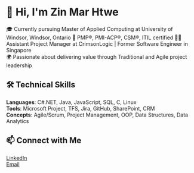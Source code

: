 # 👋 Hi, I'm Zin Mar Htwe

🎓 Currently pursuing Master of Applied Computing at University of Windsor, Windsor, Ontario
💼 PMP®, PMI-ACP®, CSM®, ITIL certified 
👩‍💻 Assistant Project Manager at CrimsonLogic | Former Software Engineer in Singapore  
🌍 Passionate about delivering value through Traditional and Agile project leadership 

## 🛠️ Technical Skills
**Languages**: C#.NET, Java, JavaScript, SQL, C, Linux  
**Tools**: Microsoft Project, TFS, Jira, GitHub, SharePoint, CRM  
**Concepts**: Agile/Scrum, Project Management, OOP, Data Structures, Data Analytics  

## 📫 Connect with Me
[LinkedIn](https://www.linkedin.com/in/zin-mar-htwe/)  
[Email](mailto:htwez@uwindsor.ca)
